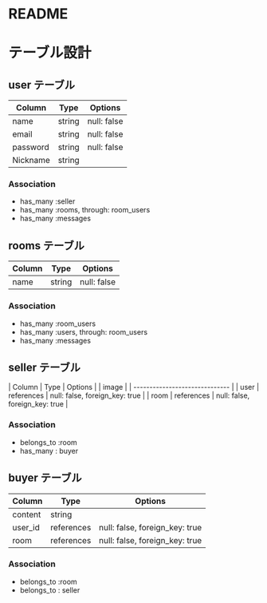 # README

# テーブル設計

## user テーブル

| Column   | Type   | Options     |
| -------- | ------ | ----------- |
| name     | string | null: false |
| email    | string | null: false |
| password | string | null: false |
| Nickname | string |             |

### Association

- has_many :seller
- has_many :rooms, through: room_users
- has_many :messages

## rooms テーブル

| Column | Type   | Options     |
| ------ | ------ | ----------- |
| name   | string | null: false |

### Association

- has_many :room_users
- has_many :users, through: room_users
- has_many :messages

## seller テーブル

| Column | Type       | Options                        |
| image  |            | ------------------------------ |
| user   | references | null: false, foreign_key: true |
| room   | references | null: false, foreign_key: true |

### Association

- belongs_to :room
- has_many : buyer

## buyer テーブル

| Column     | Type       | Options                        |
| -------    | ---------- | ------------------------------ |
| content    | string     |                                |
| user_id    | references | null: false, foreign_key: true |
| room       | references | null: false, foreign_key: true |

### Association

- belongs_to :room
- belongs_to : seller
